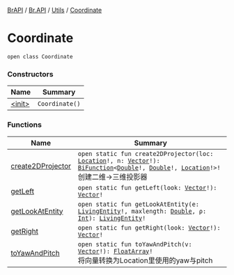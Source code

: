 [BrAPI](../../../index.md) / [Br.API](../../index.md) / [Utils](../index.md) / [Coordinate](./index.md)

# Coordinate

`open class Coordinate`

### Constructors

| Name | Summary |
|---|---|
| [&lt;init&gt;](-init-.md) | `Coordinate()` |

### Functions

| Name | Summary |
|---|---|
| [create2DProjector](create2-d-projector.md) | `open static fun create2DProjector(loc: `[`Location`](https://hub.spigotmc.org/javadocs/spigot/org/bukkit/Location.html)`!, n: `[`Vector`](https://hub.spigotmc.org/javadocs/spigot/org/bukkit/util/Vector.html)`!): `[`BiFunction`](https://docs.oracle.com/javase/8/docs/api/java/util/function/BiFunction.html)`<`[`Double`](https://kotlinlang.org/api/latest/jvm/stdlib/kotlin/-double/index.html)`!, `[`Double`](https://kotlinlang.org/api/latest/jvm/stdlib/kotlin/-double/index.html)`!, `[`Location`](https://hub.spigotmc.org/javadocs/spigot/org/bukkit/Location.html)`!>!`<br>创建二维→三维投影器 |
| [getLeft](get-left.md) | `open static fun getLeft(look: `[`Vector`](https://hub.spigotmc.org/javadocs/spigot/org/bukkit/util/Vector.html)`!): `[`Vector`](https://hub.spigotmc.org/javadocs/spigot/org/bukkit/util/Vector.html)`!` |
| [getLookAtEntity](get-look-at-entity.md) | `open static fun getLookAtEntity(e: `[`LivingEntity`](https://hub.spigotmc.org/javadocs/spigot/org/bukkit/entity/LivingEntity.html)`!, maxlength: `[`Double`](https://kotlinlang.org/api/latest/jvm/stdlib/kotlin/-double/index.html)`, ρ: `[`Int`](https://kotlinlang.org/api/latest/jvm/stdlib/kotlin/-int/index.html)`): `[`LivingEntity`](https://hub.spigotmc.org/javadocs/spigot/org/bukkit/entity/LivingEntity.html)`!` |
| [getRight](get-right.md) | `open static fun getRight(look: `[`Vector`](https://hub.spigotmc.org/javadocs/spigot/org/bukkit/util/Vector.html)`!): `[`Vector`](https://hub.spigotmc.org/javadocs/spigot/org/bukkit/util/Vector.html)`!` |
| [toYawAndPitch](to-yaw-and-pitch.md) | `open static fun toYawAndPitch(v: `[`Vector`](https://hub.spigotmc.org/javadocs/spigot/org/bukkit/util/Vector.html)`!): `[`FloatArray`](https://kotlinlang.org/api/latest/jvm/stdlib/kotlin/-float-array/index.html)`!`<br>将向量转换为Location里使用的yaw与pitch |
